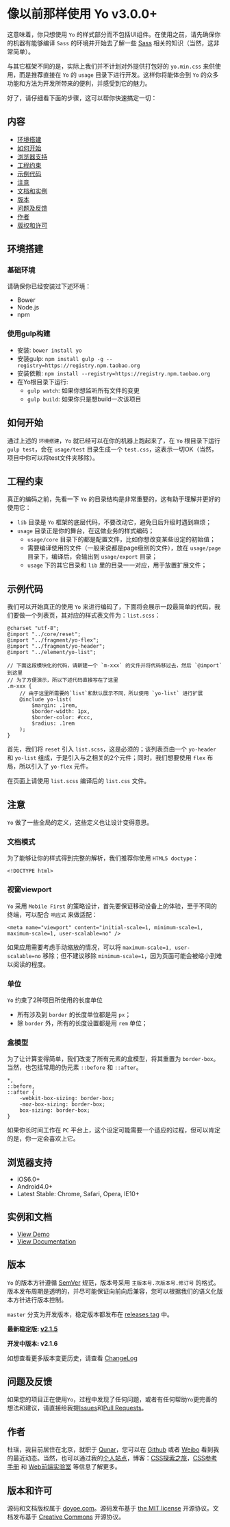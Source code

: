 # 像以前那样使用 Yo v3.0.0+

这意味着，你只想使用 `Yo` 的样式部分而不包括UI组件。在使用之前，请先确保你的机器有能够编译 `Sass` 的环境并开始去了解一些 [Sass](http://sass-lang.com/) 相关的知识（当然，这非常简单）。

与其它框架不同的是，实际上我们并不计划对外提供打包好的 `yo.min.css` 来供使用，而是推荐直接在 `Yo` 的 `usage` 目录下进行开发。这样你将能体会到 `Yo` 的众多功能和方法为开发所带来的便利，并感受到它的魅力。

好了，请仔细看下面的步骤，这可以帮你快速搞定一切：


## 内容

* [环境搭建](#quick-stat)
* [如何开始](#how-to-start)
* [浏览器支持](#supported-browsers)
* [工程约束](#rules)
* [示例代码](#template)
* [注意](#attention)
* [文档和实例](#documentation-and-demo)
* [版本](#versioning)
* [问题及反馈](#bugs-and-feature-requests)
* [作者](#author)
* [版权和许可](#copyright-and-license)


<a name="quick-stat"></a>
## 环境搭建

### 基础环境

请确保你已经安装过下述环境：

* Bower
* Node.js
* npm

### 使用gulp构建

* 安装: `bower install yo`
* 安装gulp: `npm install gulp -g --registry=https://registry.npm.taobao.org`
* 安装依赖: `npm install --registry=https://registry.npm.taobao.org`
* 在Yo根目录下运行:
    * `gulp watch`: 如果你想监听所有文件的变更
    * `gulp build`: 如果你只是想build一次该项目


<a name="how-to-start"></a>
## 如何开始

通过上述的 `环境搭建`，`Yo` 就已经可以在你的机器上跑起来了，在 `Yo` 根目录下运行 `gulp test`，会在 `usage/test` 目录生成一个 `test.css`，这表示一切OK（当然，项目中你可以将test文件夹移除）。


<a name="rules"></a>
## 工程约束

真正的编码之前，先看一下 `Yo` 的目录结构是非常重要的，这有助于理解并更好的使用它：

* `lib` 目录是 `Yo` 框架的底层代码，不要改动它，避免日后升级时遇到麻烦；
* `usage` 目录正是你的舞台，在这做业务的样式编码；
    * `usage/core` 目录下的都是配置文件，比如你想改变某些设定的初始值；
    * 需要编译使用的文件（一般来说都是page级别的文件），放在 `usage/page` 目录下，编译后，会输出到 `usage/export` 目录；
    * `usage` 下的其它目录和 `lib` 里的目录一一对应，用于放置扩展文件；


<a name="template"></a>
## 示例代码

我们可以开始真正的使用 `Yo` 来进行编码了，下面将会展示一段最简单的代码，我们要做一个列表页，其对应的样式表文件为：`list.scss`：

    @charset "utf-8";
    @import "../core/reset";
    @import "../fragment/yo-flex";
    @import "../fragment/yo-header";
    @import "../element/yo-list";

    // 下面这段模块化的代码，请新建一个 `m-xxx` 的文件并将代码移过去，然后 `@import` 到这里
    // 为了方便演示，所以下述代码直接写在了这里
    .m-xxx {
        // 由于这里所需要的`list`和默认展示不同，所以使用 `yo-list` 进行扩展
        @include yo-list(
            $margin: .1rem,
            $border-width: 1px,
            $border-color: #ccc,
            $radius: .1rem
        );
    }

首先，我们将 `reset` 引入 `list.scss`，这是必须的；该列表页由一个 `yo-header` 和 `yo-list` 组成，于是引入与之相关的2个元件；同时，我们想要使用 `flex` 布局，所以引入了 `yo-flex` 元件。

在页面上请使用 `list.scss` 编译后的 `list.css` 文件。


<a name="attention"></a>
## 注意

`Yo` 做了一些全局的定义，这些定义也让设计变得意思。

### 文档模式

为了能够让你的样式得到完整的解析，我们推荐你使用 `HTML5 doctype`：

    <!DOCTYPE html>

### 视窗viewport

`Yo` 采用 `Mobile First` 的策略设计，首先要保证移动设备上的体验，至于不同的终端，可以配合 `响应式` 来做适配：

    <meta name="viewport" content="initial-scale=1, minimum-scale=1, maximum-scale=1, user-scalable=no" />

如果应用需要考虑手动缩放的情况，可以将 `maximum-scale=1, user-scalable=no` 移除；但不建议移除 `minimum-scale=1`，因为页面可能会被缩小到难以阅读的程度。

### 单位

`Yo` 约束了2种项目所使用的长度单位

* 所有涉及到 `border` 的长度单位都是用 `px`；
* 除 `border` 外，所有的长度设置都是用 `rem` 单位；

### 盒模型

为了让计算变得简单，我们改变了所有元素的盒模型，将其重置为 `border-box`。当然，也包括常用的伪元素 `::before` 和 `::after`。

    *,
    ::before,
    ::after {
        -webkit-box-sizing: border-box;
        -moz-box-sizing: border-box;
        box-sizing: border-box;
    }

如果你长时间工作在 `PC` 平台上，这个设定可能需要一个适应的过程，但可以肯定的是，你一定会喜欢上它。


<a name="supported-browsers"></a>
## 浏览器支持

* iOS6.0+
* Android4.0+
* Latest Stable: Chrome, Safari, Opera, IE10+


<a name="documentation-and-demo"></a>
## 实例和文档

* [View Demo](http://doyoe.github.io/Yo/demo/)
* [View Documentation](http://doyoe.github.io/Yo/doc/)


<a name="versioning"></a>
## 版本

`Yo` 的版本方针遵循 [SemVer](http://semver.org/lang/zh-CN/) 规范，版本号采用 `主版本号.次版本号.修订号` 的格式。版本发布周期是透明的，并尽可能保证向前向后兼容，您可以根据我们的语义化版本方针进行版本控制。

`master` 分支为开发版本，稳定版本都发布在 [releases tag](https://github.com/doyoe/Yo/releases) 中。

**最新稳定版: [v2.1.5](https://github.com/doyoe/Yo/releases/tag/v2.1.5)**

**开发中版本: v2.1.6**

如想查看更多版本变更历史，请查看 [ChangeLog](https://github.com/doyoe/Yo/blob/master/changelog.md)


<a name="bugs-and-feature-requests"></a>
## 问题及反馈

如果您的项目正在使用`Yo`，过程中发现了任何问题，或者有任何帮助`Yo`更完善的想法和建议，请直接给我提[Issues](https://github.com/doyoe/Yo/issues/new)和[Pull Requests](https://github.com/doyoe/Yo/pulls)。


<a name="author"></a>
## 作者

杜瑶，我目前居住在北京，就职于 [Qunar](http://www.qunar.com)，您可以在 [Github](https://github.com/doyoe) 或者 [Weibo](http://weibo.com/doyoe) 看到我的最近动态。当然，也可以通过我的[个人站点](http://www.doyoe.com)，博客：[CSS探索之旅](http://blog.doyoe.com)，[CSS参考手册](http://css.doyoe.com) 和 [Web前端实验室](http://demo.doyoe.com) 等信息了解更多。


<a name="copyright-and-license"></a>
## 版本和许可

源码和文档版权属于 [doyoe.com](http://www.doyoe.com)。源码发布基于 [the MIT license](http://opensource.org/licenses/MIT) 开源协议。文档发布基于 [Creative Commons](http://creativecommons.org/licenses/by/4.0/) 开源协议。